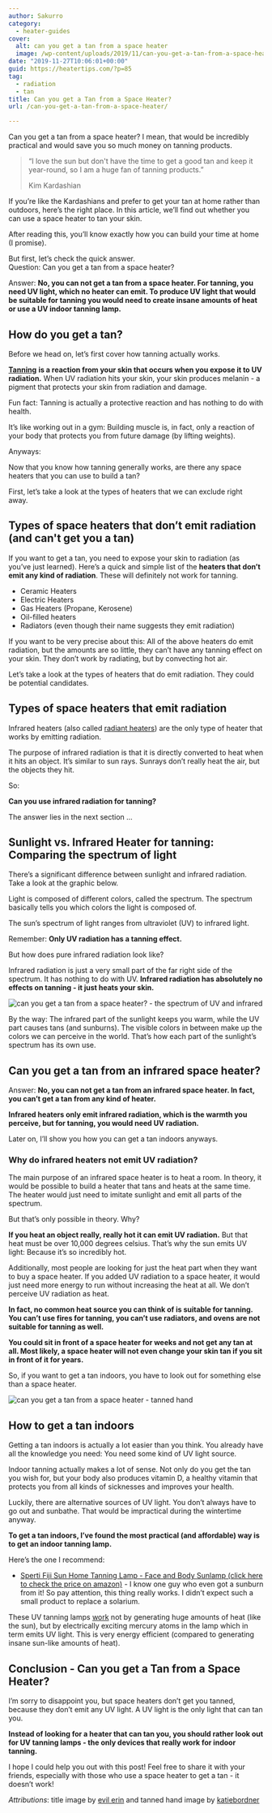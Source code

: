 ```yaml
---
author: Sakurro
category:
  - heater-guides
cover:
  alt: can you get a tan from a space heater
  image: /wp-content/uploads/2019/11/can-you-get-a-tan-from-a-space-heater.jpg
date: "2019-11-27T10:06:01+00:00"
guid: https://heatertips.com/?p=85
tag:
  - radiation
  - tan
title: Can you get a Tan from a Space Heater?
url: /can-you-get-a-tan-from-a-space-heater/

---
```

Can you get a tan from a space heater? I mean, that would be incredibly practical and would save you so much money on tanning products.

> “I love the sun but don't have the time to get a good tan and keep it year-round, so I am a huge fan of tanning products.”
>
>  Kim Kardashian

If you’re like the Kardashians and prefer to get your tan at home rather than outdoors, here’s the right place. In this article, we’ll find out whether you can use a space heater to tan your skin.

After reading this, you’ll know exactly how you can build your time at home (I promise).

But first, let’s check the quick answer.  
Question: Can you get a tan from a space heater?

Answer: **No, you can not get a tan from a space heater. For tanning, you need UV light, which no heater can emit. To produce UV light that would be suitable for tanning you would need to create insane amounts of heat or use a UV indoor tanning lamp.**

## How do you get a tan?

Before we head on, let’s first cover how tanning actually works.

[**Tanning**](https://health.howstuffworks.com/skin-care/beauty/sun-care/sunscreen4.htm) **is a reaction from your skin that occurs when you expose it to UV radiation.** When UV radiation hits your skin, your skin produces melanin - a pigment that protects your skin from radiation and damage.

Fun fact: Tanning is actually a protective reaction and has nothing to do with health.

It’s like working out in a gym: Building muscle is, in fact, only a reaction of your body that protects you from future damage (by lifting weights).

Anyways:

Now that you know how tanning generally works, are there any space heaters that you can use to build a tan?

First, let’s take a look at the types of heaters that we can exclude right away.

## Types of space heaters that don’t emit radiation (and can't get you a tan)

If you want to get a tan, you need to expose your skin to radiation (as you’ve just learned). Here’s a quick and simple list of the **heaters that don’t emit any kind of radiation**. These will definitely not work for tanning.

- Ceramic Heaters
- Electric Heaters
- Gas Heaters (Propane, Kerosene)
- Oil-filled heaters
- Radiators (even though their name suggests they emit radiation)

If you want to be very precise about this: All of the above heaters do emit radiation, but the amounts are so little, they can’t have any tanning effect on your skin. They don’t work by radiating, but by convecting hot air.

Let’s take a look at the types of heaters that do emit radiation. They could be potential candidates.

## Types of space heaters that emit radiation

Infrared heaters (also called [radiant heaters](/infrared-vs-radiant-heaters-are-they-the-same/)) are the only type of heater that works by emitting radiation.

The purpose of infrared radiation is that it is directly converted to heat when it hits an object. It’s similar to sun rays. Sunrays don’t really heat the air, but the objects they hit.

So:

**Can you use infrared radiation for tanning?**

The answer lies in the next section ...

## Sunlight vs. Infrared Heater for tanning: Comparing the spectrum of light

There’s a significant difference between sunlight and infrared radiation. Take a look at the graphic below.

Light is composed of different colors, called the spectrum. The spectrum basically tells you which colors the light is composed of.

The sun’s spectrum of light ranges from ultraviolet (UV) to infrared light.

Remember: **Only UV radiation has a tanning effect.**

But how does pure infrared radiation look like?

Infrared radiation is just a very small part of the far right side of the spectrum. It has nothing to do with UV. **Infrared radiation has absolutely no effects on tanning - it just heats your skin.**

![can you get a tan from a space heater? - the spectrum of UV and infrared](/wp-content/uploads/2019/11/can-you-get-a-tan-from-a-space-heater-spectrum-of-light.jpg)

By the way: The infrared part of the sunlight keeps you warm, while the UV part causes tans (and sunburns). The visible colors in between make up the colors we can perceive in the world. That’s how each part of the sunlight’s spectrum has its own use.

## Can you get a tan from an infrared space heater?

Answer: **No, you can not get a tan from an infrared space heater. In fact, you can’t get a tan from any kind of heater.**

**Infrared heaters only emit infrared radiation, which is the warmth you perceive, but for tanning, you would need UV radiation.**

Later on, I’ll show you how you can get a tan indoors anyways.

### Why do infrared heaters not emit UV radiation?

The main purpose of an infrared space heater is to heat a room. In theory, it would be possible to build a heater that tans and heats at the same time. The heater would just need to imitate sunlight and emit all parts of the spectrum.

But that’s only possible in theory. Why?

**If you heat an object really, really hot it can emit UV radiation.** But that heat must be over 10,000 degrees celsius. That’s why the sun emits UV light: Because it’s so incredibly hot.

Additionally, most people are looking for just the heat part when they want to buy a space heater. If you added UV radiation to a space heater, it would just need more energy to run without increasing the heat at all. We don’t perceive UV radiation as heat.

**In fact, no common heat source you can think of is suitable for tanning. You can’t use fires for tanning, you can’t use radiators, and ovens are not suitable for tanning as well.**

**You could sit in front of a space heater for weeks and not get any tan at all. Most likely, a space heater will not even change your skin tan if you sit in front of it for years.**

So, if you want to get a tan indoors, you have to look out for something else than a space heater.

![can you get a tan from a space heater - tanned hand](/wp-content/uploads/2019/11/tanned-hand-can-you-get-a-tan-from-a-space-heater.jpg)

## How to get a tan indoors

Getting a tan indoors is actually a lot easier than you think. You already have all the knowledge you need: You need some kind of UV light source.

Indoor tanning actually makes a lot of sense. Not only do you get the tan you wish for, but your body also produces vitamin D, a healthy vitamin that protects you from all kinds of sicknesses and improves your health.

Luckily, there are alternative sources of UV light. You don’t always have to go out and sunbathe. That would be impractical during the wintertime anyway.

**To get a tan indoors, I’ve found the most practical (and affordable) way is to get an indoor tanning lamp.**

Here’s the one I recommend:

- [Sperti Fiji Sun Home Tanning Lamp - Face and Body Sunlamp (click here to check the price on amazon)](https://www.amazon.com/Sperti-Fiji-Home-Tanning-Lamp/dp/B001ID8P78/ref=as_li_ss_tl?keywords=tanning&qid=1574846520&sr=8-3&linkCode=ll1&tag=heatertips-20&linkId=d5b63d6b045f3387e5171913c4bbbfb4&language=en_US) \- I know one guy who even got a sunburn from it! So pay attention, this thing really works. I didn’t expect such a small product to replace a solarium.

These UV tanning lamps [work](https://www.fluidquip.com.au/contractors/how-does-a-uv-lamp-work/) not by generating huge amounts of heat (like the sun), but by electrically exciting mercury atoms in the lamp which in term emits UV light. This is very energy efficient (compared to generating insane sun-like amounts of heat).

## Conclusion - Can you get a Tan from a Space Heater?

I’m sorry to disappoint you, but space heaters don’t get you tanned, because they don’t emit any UV light. A UV light is the only light that can tan you.

**Instead of looking for a heater that can tan you, you should rather look out for UV tanning lamps - the only devices that really work for indoor tanning.**

I hope I could help you out with this post! Feel free to share it with your friends, especially with those who use a space heater to get a tan - it doesn’t work!

_Attributions_: title image by [evil erin](https://flickr.com/photos/evilerin/3792695572/) and tanned hand image by [katiebordner](https://flickr.com/photos/katiebordner/15010445032/)
